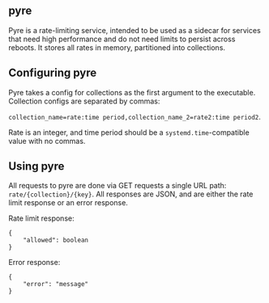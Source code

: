 ## pyre

Pyre is a rate-limiting service, intended to be used as a sidecar for services that need high performance and do not need limits to persist across reboots. It stores all rates in memory, partitioned into collections.

## Configuring pyre

Pyre takes a config for collections as the first argument to the executable. Collection configs are separated by commas:

`collection_name=rate:time period,collection_name_2=rate2:time period2`.

Rate is an integer, and time period should be a `systemd.time`-compatible value with no commas.

## Using pyre

All requests to pyre are done via GET requests a single URL path: `rate/{collection}/{key}`. All responses are JSON, and are either the rate limit response or an error response.

Rate limit response:
```
{
    "allowed": boolean
}
```

Error response:
```
{
    "error": "message"
}
```